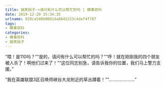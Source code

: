```yaml
---
title: 搞笑段子->请问有什么可以帮忙的吗 | 糗事百科
date: 2019-12-20 15:34:35
urlname: 029ca540b0081da8042223c4def4f787
tags: 
- 糗事百科
categories:
- 糗事百科
- 搞笑段子
---
```

“喂！是110吗？”“是的，请问有什么可以帮忙的吗？”“呼！就在刚刚我的四个朋友被人杀了！啊他们过来了！”“这位同志别急，请告诉我你的位置，我们马上警力支援。”

“我在英雄联盟3区召唤师峡谷大龙附近的草丛蹲着！”“.....................”


